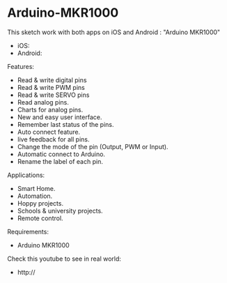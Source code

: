 # Arduino-MKR1000
This sketch work with both apps on iOS and Android : "Arduino MKR1000"
- iOS: 
- Android: 

Features:
- Read & write digital pins
- Read & write PWM pins 
- Read & write SERVO pins 
- Read analog pins. 
- Charts for analog pins.
- New and easy user interface.
- Remember last status of the pins.
- Auto connect feature.
- live feedback for all pins.
- Change the mode of the pin (Output, PWM or Input).
- Automatic connect to Arduino.
- Rename the label of each pin.

Applications:
- Smart Home.
- Automation.
- Hoppy projects.
- Schools & university projects.
- Remote control.

Requirements:
- Arduino MKR1000


Check this youtube to see in real world:	
- http://
